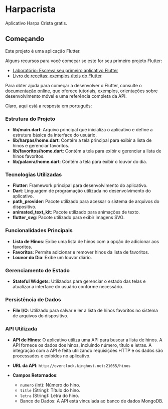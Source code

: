 # Harpacrista

Aplicativo Harpa Crista gratis.

## Começando

Este projeto é uma aplicação Flutter.

Alguns recursos para você começar se este for seu primeiro projeto Flutter:

- [Laboratório: Escreva seu primeiro aplicativo Flutter](https://docs.flutter.dev/get-started/codelab)
- [Livro de receitas: exemplos úteis do Flutter](https://docs.flutter.dev/cookbook)

Para obter ajuda para começar a desenvolver o Flutter, consulte o
[documentação online](https://docs.flutter.dev/), que oferece tutoriais,
exemplos, orientações sobre desenvolvimento móvel e uma referência completa da API.

Claro, aqui está a resposta em português:

### Estrutura do Projeto

- **lib/main.dart**: Arquivo principal que inicializa o aplicativo e define a estrutura básica da interface do usuário.
- **lib/harpas/home.dart**: Contém a tela principal para exibir a lista de hinos e gerenciar favoritos.
- **lib/favoritos/home.dart**: Contém a tela para exibir e gerenciar a lista de hinos favoritos.
- **lib/palavra/home.dart**: Contém a tela para exibir o louvor do dia.

### Tecnologias Utilizadas

- **Flutter**: Framework principal para desenvolvimento do aplicativo.
- **Dart**: Linguagem de programação utilizada no desenvolvimento do aplicativo.
- **path_provider**: Pacote utilizado para acessar o sistema de arquivos do dispositivo.
- **animated_text_kit**: Pacote utilizado para animações de texto.
- **flutter_svg**: Pacote utilizado para exibir imagens SVG.

### Funcionalidades Principais

- **Lista de Hinos**: Exibe uma lista de hinos com a opção de adicionar aos favoritos.
- **Favoritos**: Permite adicionar e remover hinos da lista de favoritos.
- **Louvor do Dia**: Exibe um louvor diário.

### Gerenciamento de Estado

- **Stateful Widgets**: Utilizados para gerenciar o estado das telas e atualizar a interface do usuário conforme necessário.

### Persistência de Dados

- **File I/O**: Utilizado para salvar e ler a lista de hinos favoritos no sistema de arquivos do dispositivo.

### API Utilizada

- **API de Hinos**: O aplicativo utiliza uma API para buscar a lista de hinos. A API fornece os dados dos hinos, incluindo número, título e letras. A integração com a API é feita utilizando requisições HTTP e os dados são processados e exibidos no aplicativo.

- **URL da API**: `http://overclock.kinghost.net:21055/hinos`
- **Campos Retornados**:
  - `numero` (int): Número do hino.
  - `title` (String): Título do hino.
  - `letra` (String): Letra do hino.
  - Banco de Dados: A API está vinculada ao banco de dados MongoDB.
